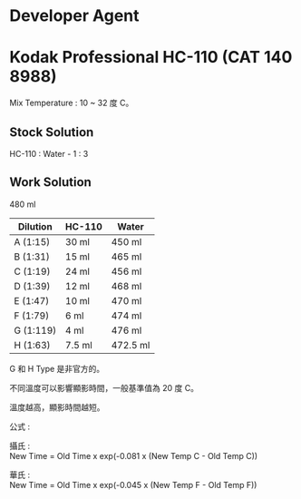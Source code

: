 # Developer Agent

# Kodak Professional HC-110 (CAT 140 8988)

Mix Temperature : 10 ~ 32 度 C。

## Stock Solution

HC-110 : Water - 1 : 3

## Work Solution

480 ml

| Dilution    | HC-110      | Water       |
| ----------- | ----------- | ----------- |
| A (1:15)    | 30  ml      | 450   ml    |
| B (1:31)    | 15  ml      | 465   ml    |
| C (1:19)    | 24  ml      | 456   ml    |
| D (1:39)    | 12  ml      | 468   ml    |
| E (1:47)    | 10  ml      | 470   ml    |
| F (1:79)    | 6   ml      | 474   ml    |
| G (1:119)   | 4   ml      | 476   ml    |
| H (1:63)    | 7.5 ml      | 472.5 ml    |

G 和 H Type 是非官方的。

不同溫度可以影響顯影時間，一般基準值為 20 度 C。

溫度越高，顯影時間越短。

公式 :

攝氏 :  
New Time = Old Time x exp(-0.081 x (New Temp C - Old Temp C))

華氏 :  
New Time = Old Time x exp(-0.045 x (New Temp F - Old Temp F))